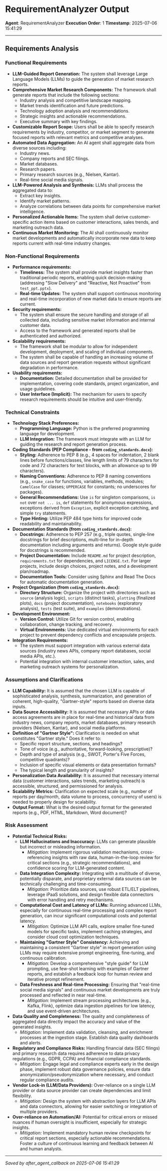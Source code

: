 # RequirementAnalyzer Output
**Agent**: RequirementAnalyzer
**Execution Order**: 1
**Timestamp**: 2025-07-06 15:41:29

---

## Requirements Analysis

### Functional Requirements
*   **LLM-Guided Report Generation:** The system shall leverage Large Language Models (LLMs) to guide the generation of market research reports.
*   **Comprehensive Market Research Components:** The framework shall generate reports that include the following sections:
    *   Industry analysis and competitive landscape mapping.
    *   Market trends identification and future predictions.
    *   Technology adoption analysis and recommendations.
    *   Strategic insights and actionable recommendations.
    *   Executive summary with key findings.
*   **Customizable Report Scope:** Users shall be able to specify research requirements by industry, competitor, or market segment to generate focused reports with relevant metrics and competitive analyses.
*   **Automated Data Aggregation:** An AI agent shall aggregate data from diverse sources including:
    *   Industry news.
    *   Company reports and SEC filings.
    *   Market databases.
    *   Research papers.
    *   Primary research sources (e.g., Nielsen, Kantar).
    *   Real-time social media signals.
*   **LLM-Powered Analysis and Synthesis:** LLMs shall process the aggregated data to:
    *   Extract key insights.
    *   Identify market patterns.
    *   Analyze correlations between data points for comprehensive market intelligence.
*   **Personalized Actionable Items:** The system shall derive customer-specific action items based on customer interactions, sales trends, and marketing outreach data.
*   **Continuous Market Monitoring:** The AI shall continuously monitor market developments and automatically incorporate new data to keep reports current with real-time industry changes.

### Non-Functional Requirements
*   **Performance requirements:**
    *   **Timeliness:** The system shall provide market insights faster than traditional periodic reports, enabling quick decision-making (addressing "Slow Delivery" and "Reactive, Not Proactive" from `test_ppt.pptx`).
    *   **Real-time Updates:** The system shall support continuous monitoring and real-time incorporation of new market data to ensure reports are current.
*   **Security requirements:**
    *   The system shall ensure the secure handling and storage of all collected data, including sensitive market information and internal customer data.
    *   Access to the framework and generated reports shall be authenticated and authorized.
*   **Scalability requirements:**
    *   The framework shall be modular to allow for independent development, deployment, and scaling of individual components.
    *   The system shall be capable of handling an increasing volume of data sources and report generation requests without significant degradation in performance.
*   **Usability requirements:**
    *   **Documentation:** Detailed documentation shall be provided for implementation, covering code standards, project organization, and usage guidelines.
    *   **User Interface (Implicit):** The mechanism for users to specify research requirements should be intuitive and user-friendly.

### Technical Constraints
*   **Technology Stack Preferences:**
    *   **Programming Language:** Python is the preferred programming language for development.
    *   **LLM Integration:** The framework must integrate with an LLM for guiding the research and report generation process.
*   **Coding Standards (PEP Compliance - from `coding_standards.docx`):**
    *   **Styling:** Adherence to PEP 8 (e.g., 4 spaces for indentation, 2 blank lines before functions/classes, line length limits of 79 characters for code and 72 characters for text blocks, with an allowance up to 99 characters).
    *   **Naming Conventions:** Adherence to PEP 8 naming conventions (e.g., `snake_case` for functions, variables, methods, modules; `CamelCase` for classes; `UPPERCASE` for constants; no underscores for packages).
    *   **General Recommendations:** Use `is` for singleton comparisons, `is not` over `not ... is`, `def` statements for anonymous expressions, exceptions derived from `Exception`, explicit exception catching, and simple `try` statements.
    *   **Type Hinting:** Utilize PEP 484 type hints for improved code readability and maintainability.
*   **Documentation Standards (from `coding_standards.docx`):**
    *   **Docstrings:** Adherence to PEP 257 (e.g., triple quotes, single-line docstrings for brief descriptions, multi-line for in-depth documentation including arguments and returns). Google style guide for docstrings is recommended.
    *   **Project Documentation:** Include `README.md` for project description, `requirements.txt` for dependencies, and `LICENSE.txt`. For larger projects, include design choices, project notes, and a development plan/roadmap.
    *   **Documentation Tools:** Consider using Sphinx and Read The Docs for automatic documentation generation.
*   **Project Organization (from `coding_standards.docx`):**
    *   **Directory Structure:** Organize the project with directories such as `source` (analysis logic), `scripts` (distinct tasks), `plotting` (finalized plots), `docs` (project documentation), `notebooks` (exploratory analysis), `tests` (test suite), and `examples` (demonstrations).
*   **Development Environment:**
    *   **Version Control:** Utilize Git for version control, enabling collaboration, change tracking, and recovery.
    *   **Virtual Environments:** Use dedicated virtual environments for each project to prevent dependency conflicts and encapsulate projects.
*   **Integration Requirements:**
    *   The system must support integration with various external data sources (industry news APIs, company report databases, social media APIs, etc.).
    *   Potential integration with internal customer interaction, sales, and marketing outreach systems for personalization.

### Assumptions and Clarifications
*   **LLM Capability:** It is assumed that the chosen LLM is capable of sophisticated analysis, synthesis, summarization, and generation of coherent, high-quality, "Gartner-style" reports based on diverse data inputs.
*   **Data Source Accessibility:** It is assumed that necessary APIs or data access agreements are in place for real-time and historical data from industry news, company reports, market databases, primary research providers (Nielsen, Kantar), and social media platforms.
*   **Definition of "Gartner Style":** Clarification is needed on what constitutes "Gartner style." Does it refer to:
    *   Specific report structure, sections, and headings?
    *   Tone of voice (e.g., authoritative, forward-looking, prescriptive)?
    *   Depth and type of analysis (e.g., SWOT, Porter's Five Forces, competitive quadrants)?
    *   Inclusion of specific visual elements or data presentation formats?
    *   The typical length and granularity of insights?
*   **Personalization Data Availability:** It is assumed that necessary internal data (customer interactions, sales trends, marketing outreach) is accessible, structured, and permissioned for analysis.
*   **Scalability Metrics:** Clarification on expected scale (e.g., number of reports per day/month, data volume to process, concurrency of users) is needed to properly design for scalability.
*   **Output Format:** What is the desired output format for the generated reports (e.g., PDF, HTML, Markdown, Word document)?

### Risk Assessment
*   **Potential Technical Risks:**
    *   **LLM Hallucinations and Inaccuracy:** LLMs can generate plausible but incorrect or misleading information.
        *   *Mitigation:* Implement rigorous validation mechanisms, cross-referencing insights with raw data, human-in-the-loop review for critical sections (e.g., strategic recommendations), and confidence scoring for LLM-generated content.
    *   **Data Integration Complexity:** Integrating with a multitude of diverse, potentially disparate, and proprietary external data sources can be technically challenging and time-consuming.
        *   *Mitigation:* Prioritize data sources, use robust ETL/ELT pipelines, leverage iPaaS solutions, and design flexible data connectors with error handling and retry mechanisms.
    *   **Computational Cost and Latency of LLMs:** Running advanced LLMs, especially for continuous real-time processing and complex report generation, can incur significant computational costs and potential latency.
        *   *Mitigation:* Optimize LLM API calls, explore smaller fine-tuned models for specific tasks, implement caching strategies, and consider cloud cost optimization techniques.
    *   **Maintaining "Gartner Style" Consistency:** Achieving and maintaining a consistent "Gartner style" in report generation using LLMs may require extensive prompt engineering, fine-tuning, and continuous calibration.
        *   *Mitigation:* Develop a comprehensive "style guide" for LLM prompting, use few-shot learning with examples of Gartner reports, and establish a feedback loop for human review and iterative prompt refinement.
    *   **Data Freshness and Real-time Processing:** Ensuring that "real-time social media signals" and continuous market developments are truly processed and reflected in near real-time.
        *   *Mitigation:* Implement stream processing architectures (e.g., Kafka, Flink), optimize data ingestion pipelines for low latency, and use event-driven architectures.
*   **Data Quality and Completeness:** The quality and completeness of aggregated data directly impact the accuracy and value of the generated insights.
    *   *Mitigation:* Implement data validation, cleansing, and enrichment processes at the ingestion stage. Establish data quality dashboards and alerts.
*   **Regulatory and Compliance Risks:** Handling financial data (SEC filings) and primary research data requires adherence to data privacy regulations (e.g., GDPR, CCPA) and financial compliance standards.
    *   *Mitigation:* Engage legal and compliance experts early in the design phase, implement robust data governance policies, ensure data anonymization/pseudonymization where necessary, and conduct regular compliance audits.
*   **Vendor Lock-in (LLM/Data Providers):** Over-reliance on a single LLM provider or data source provider can create dependencies and limit flexibility.
    *   *Mitigation:* Design the system with abstraction layers for LLM APIs and data connectors, allowing for easier switching or integration of multiple providers.
*   **Over-reliance on Automation/AI:** Potential for critical errors or missed nuances if human oversight is insufficient, especially for strategic insights.
    *   *Mitigation:* Implement mandatory human review checkpoints for critical report sections, especially actionable recommendations. Foster a culture of continuous learning and feedback between AI and human analysts.

---
*Saved by after_agent_callback on 2025-07-06 15:41:29*
